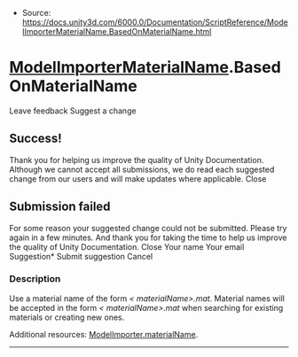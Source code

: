 * Source: https://docs.unity3d.com/6000.0/Documentation/ScriptReference/ModelImporterMaterialName.BasedOnMaterialName.html

#  [ModelImporterMaterialName](https://docs.unity3d.com/6000.0/Documentation/ScriptReference/ModelImporterMaterialName.html).BasedOnMaterialName
Leave feedback
Suggest a change
## Success!
Thank you for helping us improve the quality of Unity Documentation. Although we cannot accept all submissions, we do read each suggested change from our users and will make updates where applicable.
Close
## Submission failed
For some reason your suggested change could not be submitted. Please <a>try again</a> in a few minutes. And thank you for taking the time to help us improve the quality of Unity Documentation.
Close
Your name Your email Suggestion* Submit suggestion
Cancel
### Description
Use a material name of the form _< materialName>.mat_.
Material names will be accepted in the form _< materialName>.mat_ when searching for existing materials or creating new ones.  
  
Additional resources: [ModelImporter.materialName](https://docs.unity3d.com/6000.0/Documentation/ScriptReference/ModelImporter-materialName.html).
* * *
